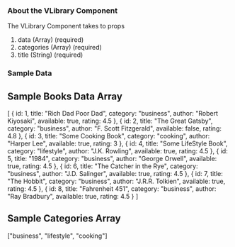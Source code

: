 ### About the VLibrary Component

The VLibrary Component takes to props

1. data (Array) (required)
2. categories (Array) (required)
3. title (String) (required)

### Sample Data

## Sample Books Data Array

[
{
id: 1,
title: "Rich Dad Poor Dad",
category: "business",
author: "Robert Kiyosaki",
available: true,
rating: 4.5
},
{
id: 2,
title: "The Great Gatsby",
category: "business",
author: "F. Scott Fitzgerald",
available: false,
rating: 4.8
},
{
id: 3,
title: "Some Cooking Book",
category: "cooking",
author: "Harper Lee",
available: true,
rating: 3
},
{
id: 4,
title: "Some LifeStyle Book",
category: "lifestyle",
author: "J.K. Rowling",
available: true,
rating: 4.5
},
{
id: 5,
title: "1984",
category: "business",
author: "George Orwell",
available: true,
rating: 4.5
},
{
id: 6,
title: "The Catcher in the Rye",
category: "business",
author: "J.D. Salinger",
available: true,
rating: 4.5
},
{
id: 7,
title: "The Hobbit",
category: "business",
author: "J.R.R. Tolkien",
available: true,
rating: 4.5
},
{
id: 8,
title: "Fahrenheit 451",
category: "business",
author: "Ray Bradbury",
available: true,
rating: 4.5
}
]

## Sample Categories Array

["business", "lifestyle", "cooking"]
